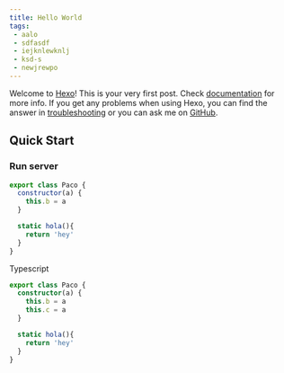 ```yaml
---
title: Hello World
tags:
 - aalo
 - sdfasdf
 - iejknlewknlj
 - ksd-s
 - newjrewpo
---
```


Welcome to [Hexo](https://hexo.io/)! This is your very first post. Check [documentation](https://hexo.io/docs/) for more info. If you get any problems when using Hexo, you can find the answer in [troubleshooting](https://hexo.io/docs/troubleshooting.html) or you can ask me on [GitHub](https://github.com/hexojs/hexo/issues).
<!-- more -->

## Quick Start

### Run server

```javascript
export class Paco {
  constructor(a) {
    this.b = a
  }

  static hola(){
    return 'hey'
  }
}
```

Typescript

```typescript
export class Paco {
  constructor(a) {
    this.b = a
    this.c = a
  }

  static hola(){
    return 'hey'
  }
}
```
